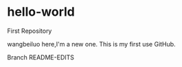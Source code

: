 # hello-world
First Repository

wangbeiluo here,I'm a new one.
This is my first use GitHub.

Branch README-EDITS
